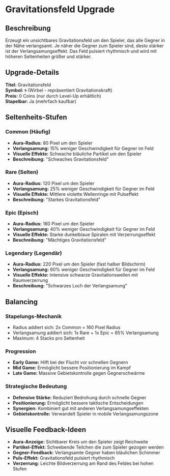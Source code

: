 # Gravitationsfeld Upgrade

## Beschreibung
Erzeugt ein unsichtbares Gravitationsfeld um den Spieler, das alle Gegner in der Nähe verlangsamt. Je näher die Gegner zum Spieler sind, desto stärker ist der Verlangsamungseffekt. Das Feld pulsiert rhythmisch und wird mit höheren Seltenheiten größer und stärker.

## Upgrade-Details

**Titel:** Gravitationsfeld  
**Symbol:** 🌀 (Wirbel - repräsentiert Gravitationskraft)  
**Preis:** 0 Coins (nur durch Level-Up erhältlich)  
**Stapelbar:** Ja (mehrfach kaufbar)

## Seltenheits-Stufen

### Common (Häufig)
- **Aura-Radius:** 80 Pixel um den Spieler
- **Verlangsamung:** 15% weniger Geschwindigkeit für Gegner im Feld
- **Visuelle Effekte:** Schwache bläuliche Partikel um den Spieler
- **Beschreibung:** "Schwaches Gravitationsfeld"

### Rare (Selten) 
- **Aura-Radius:** 120 Pixel um den Spieler
- **Verlangsamung:** 25% weniger Geschwindigkeit für Gegner im Feld
- **Visuelle Effekte:** Mittlere violette Wellenringe mit Pulseffekt
- **Beschreibung:** "Starkes Gravitationsfeld"

### Epic (Episch)
- **Aura-Radius:** 160 Pixel um den Spieler
- **Verlangsamung:** 40% weniger Geschwindigkeit für Gegner im Feld
- **Visuelle Effekte:** Starke dunkelblaue Spiralen mit Verzerrungseffekt
- **Beschreibung:** "Mächtiges Gravitationsfeld"

### Legendary (Legendär)
- **Aura-Radius:** 220 Pixel um den Spieler (fast halber Bildschirm)
- **Verlangsamung:** 60% weniger Geschwindigkeit für Gegner im Feld
- **Visuelle Effekte:** Intensive schwarze Gravitationswellen mit Raumverzerrung
- **Beschreibung:** "Schwarzes Loch der Verlangsamung"

## Balancing

### Stapelungs-Mechanik
- Radius addiert sich: 2x Common = 160 Pixel Radius
- Verlangsamung addiert sich: 1x Rare + 1x Epic = 65% Verlangsamung
- Maximum: 4 Stacks pro Seltenheit

### Progression
- **Early Game:** Hilft bei der Flucht vor schnellen Gegnern
- **Mid Game:** Ermöglicht bessere Positionierung im Kampf
- **Late Game:** Massive Gebietskontrolle gegen Gegnerschwärme

### Strategische Bedeutung
- **Defensive Stärke:** Reduziert Bedrohung durch schnelle Gegner
- **Positionierung:** Ermöglicht bessere taktische Entscheidungen
- **Synergien:** Kombiniert gut mit anderen Verlangsamungseffekten
- **Gebietskontrolle:** Verwandelt Spieler in mobile Verlangsamungszone

## Visuelle Feedback-Ideen
- **Aura-Anzeige:** Sichtbarer Kreis um den Spieler zeigt Reichweite
- **Partikel-Effekt:** Schwebende Teilchen die zum Spieler gezogen werden
- **Gegner-Feedback:** Verlangsamte Gegner haben bläulichen Schimmer
- **Puls-Effekt:** Gravitationsfeld pulsiert rhythmisch
- **Verzerrung:** Leichte Bildverzerrung am Rand des Feldes bei hohen Stufen
